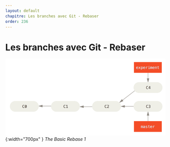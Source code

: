 ```yaml
---
layout: default
chapitre: Les branches avec Git - Rebaser
order: 236
---
```


# Les branches avec Git - Rebaser

![The Basic Rebase](./images/basic-rebase-1.png){:width="700px" }
*The Basic Rebase 1*


